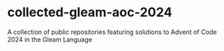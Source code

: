 # collected-gleam-aoc-2024
A collection of public repositories featuring solutions to Advent of Code 2024 in the Gleam Language

